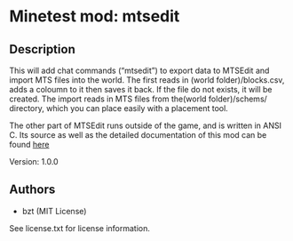 # Minetest mod: mtsedit

## Description
This will add chat commands (“mtsedit”) to export data to MTSEdit and import
MTS files into the world. The first reads in (world folder)/blocks.csv, adds a
coloumn to it then saves it back. If the file do not exists, it will be created.
The import reads in MTS files from the(world folder)/schems/ directory, which
you can place easily with a placement tool.

The other part of MTSEdit runs outside of the game, and is written in ANSI C.
Its source as well as the detailed documentation of this mod can be found
[here](https://gitlab.com/bztsrc/mtsedit)

Version: 1.0.0

## Authors
- bzt (MIT License)

See license.txt for license information.

